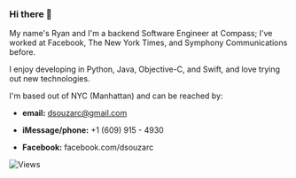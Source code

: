 ### Hi there 👋

My name's Ryan and I'm a backend Software Engineer at Compass; I've worked at Facebook, The New York Times, and Symphony Communications before.

I enjoy developing in Python, Java, Objective-C, and Swift, and love trying out new technologies.

I'm based out of NYC (Manhattan) and can be reached by:

- **email:** dsouzarc@gmail.com

- **iMessage/phone:** +1 (609) 915 - 4930

- **Facebook:** facebook.com/dsouzarc

![Views](https://dynamic-badges.maxalpha.repl.co/views?id=Username.RepositoryName&style=for-the-badge&color=black)
